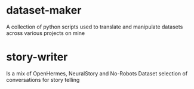 # dataset-maker
A collection of python scripts used to translate and manipulate datasets across various projects on mine

# story-writer
Is a mix of OpenHermes, NeuralStory and No-Robots Dataset selection of conversations for story telling
